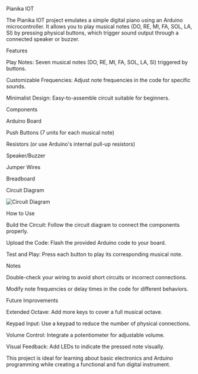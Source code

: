 Pianika IOT

The Pianika IOT project emulates a simple digital piano using an Arduino microcontroller. It allows you to play musical notes (DO, RE, MI, FA, SOL, LA, SI) by pressing physical buttons, which trigger sound output through a connected speaker or buzzer.

Features

Play Notes: Seven musical notes (DO, RE, MI, FA, SOL, LA, SI) triggered by buttons.

Customizable Frequencies: Adjust note frequencies in the code for specific sounds.

Minimalist Design: Easy-to-assemble circuit suitable for beginners.

Components

Arduino Board

Push Buttons (7 units for each musical note)

Resistors (or use Arduino's internal pull-up resistors)

Speaker/Buzzer

Jumper Wires

Breadboard

Circuit Diagram

![Circuit Diagram](https://a.top4top.io/p_3280xktwu1.png)

How to Use

Build the Circuit: Follow the circuit diagram to connect the components properly.

Upload the Code: Flash the provided Arduino code to your board.

Test and Play: Press each button to play its corresponding musical note.

Notes

Double-check your wiring to avoid short circuits or incorrect connections.

Modify note frequencies or delay times in the code for different behaviors.

Future Improvements

Extended Octave: Add more keys to cover a full musical octave.

Keypad Input: Use a keypad to reduce the number of physical connections.

Volume Control: Integrate a potentiometer for adjustable volume.

Visual Feedback: Add LEDs to indicate the pressed note visually.

This project is ideal for learning about basic electronics and Arduino programming while creating a functional and fun digital instrument.

